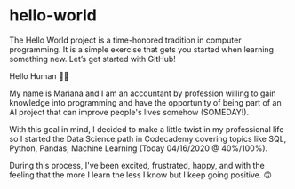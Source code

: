 # hello-world
The Hello World project is a time-honored tradition in computer programming. It is a simple exercise that gets you started when learning something new. Let’s get started with GitHub!

Hello Human 🖖🏽

My name is Mariana and I am an accountant by profession willing to gain knowledge into programming and have the opportunity of being part of an AI project that can improve people's lives somehow (SOMEDAY!). 

With this goal in mind, I decided to make a little twist in my professional life so I started the Data Science path in Codecademy covering topics like SQL, Python, Pandas, Machine Learning (Today 04/16/2020 @ 40%/100%).

During this process, I've been excited, frustrated, happy, and with the feeling that the more I learn the less I know but I keep going positive. 🙃

